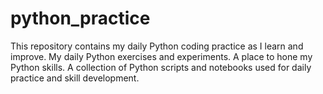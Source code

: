 # python_practice
This repository contains my daily Python coding practice as I learn and improve. My daily Python exercises and experiments. A place to hone my Python skills. A collection of Python scripts and notebooks used for daily practice and skill development.
